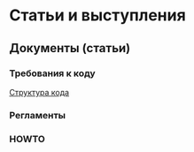 # Статьи и выступления

## Документы (статьи)

### Требования к коду

[Структура кода](docs/code-rules/code-structure.md "Структура кода")

### Регламенты

### HOWTO